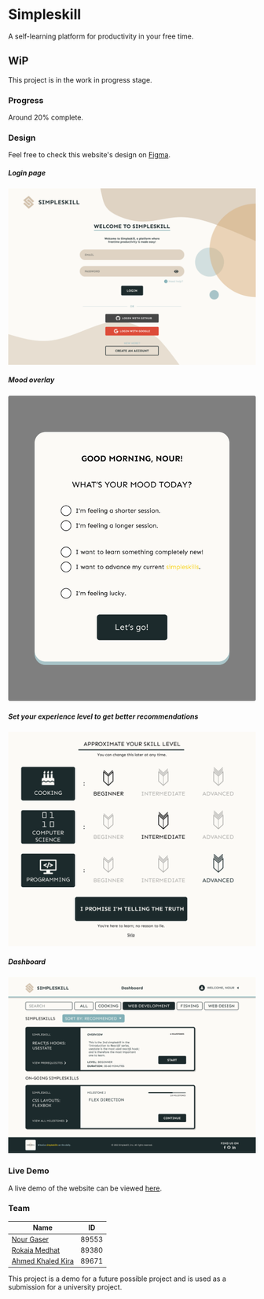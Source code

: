 # Simpleskill
A self-learning platform for productivity in your free time.

## WiP
This project is in the work in progress stage.

### Progress
Around 20% complete.

### Design
Feel free to check this website's design on [Figma](https://www.figma.com/file/Dwj5C42EPv1oS4QbSjfB59/Simpleskill?node-id=0%3A1).

##### Login page
![login page design](https://github.com/nourgaser/Simpleskill/blob/main/demo/img/login.png "Login page")

##### Mood overlay
![mood_overlay design](https://github.com/nourgaser/Simpleskill/blob/main/demo/img/mood_overlay.png "mood_overlay")

##### Set your experience level to get better recommendations
![Set your experience level design](https://github.com/nourgaser/Simpleskill/blob/main/demo/img/experience_level.png "experience_level")

##### Dashboard
![dashboard design](https://github.com/nourgaser/Simpleskill/blob/main/demo/img/dashboard.png "dashboard")

### Live Demo
A live demo of the website can be viewed [here](https://simpleskill.nourgaser.com).

### Team
| Name        | ID           |
| ------------- |:-------------:|
| [Nour Gaser](https://github.com/nourgaser)      | 89553      |
| [Rokaia Medhat](https://github.com/nourgaser)      | 89380      |
| [Ahmed Khaled Kira](https://github.com/ahm3dkira)      | 89671      |

This project is a demo for a future possible project and is used as a submission for a university project.


